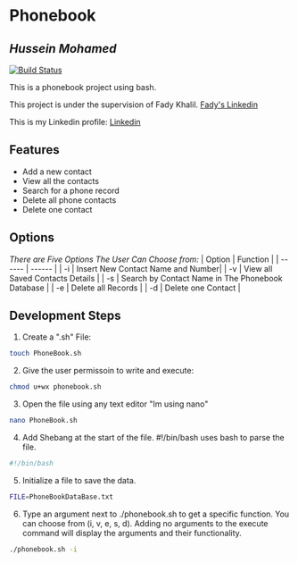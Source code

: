 # Phonebook
## _Hussein Mohamed_

[![Build Status](https://travis-ci.org/joemccann/dillinger.svg?branch=master)](https://travis-ci.org/joemccann/dillinger)



This is a phonebook project using bash.

This project is under the supervision of Fady Khalil.
[Fady's Linkedin](https://www.linkedin.com/in/fady-khalil-5a23961b0/)

This is my Linkedin profile:
[Linkedin](https://www.linkedin.com/in/hussein-mohamed-907659179/)

## Features

- Add a new contact
- View all the contacts
- Search for a phone record
- Delete all phone contacts
- Delete one contact


## Options

_There are Five Options The User Can Choose from:_
| Option | Function |
| ------ | ------ |
| -i | Insert New Contact Name and Number|
| -v | View all Saved Contacts Details |
| -s | Search by Contact Name in The Phonebook Database |
| -e | Delete all Records |
| -d | Delete one Contact |

## Development Steps

1. Create a ".sh" File:

```sh
touch PhoneBook.sh
```

2. Give the user permissoin to write and execute:

```sh
chmod u+wx phonebook.sh
```

3. Open the file using any text editor
"Im using nano"

```sh
nano PhoneBook.sh
```

4. Add Shebang at the start of the file.
#!/bin/bash uses bash to parse the file.

```sh
#!/bin/bash
```

5. Initialize a file to save the data.
```sh
FILE=PhoneBookDataBase.txt
```

6. Type an argument next to ./phonebook.sh to get a specific function.
You can choose from (i, v, e, s, d).
Adding no arguments to the execute command will display the arguments and their functionality.
```sh
./phonebook.sh -i
```



